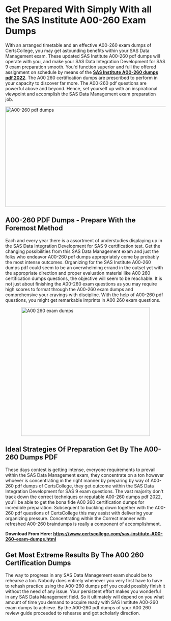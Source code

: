 <h1><strong>Get Prepared With Simply With all the SAS Institute A00-260 Exam Dumps&nbsp;</strong></h1>
<p><span style="font-weight: 400;">With an arranged timetable and an effective  A00-260 exam dumps of CertsCollege, you may get astounding benefits within your SAS Data Management exam. These updated SAS Institute A00-260 pdf dumps will operate with you, and make your SAS Data Integration Development for SAS 9 exam preparation smooth. You'd function superior and full the offered assignment on schedule by means of the <strong><a href="https://www.certscollege.com/sas-institute-A00-260-exam-dumps.html">SAS Institute A00-260 dumps pdf 2022</a></strong>. The A00 260 certification dumps are prescribed to perform in your capacity to discover far more. The  A00-260 pdf questions are powerful above and beyond. Hence, set yourself up with an inspirational viewpoint and accomplish the SAS Data Management exam preparation job.&nbsp;</span></p>
<p><span style="font-weight: 400;"><img style="display: block; margin-left: auto; margin-right: auto;" src="https://i.ibb.co/CPDK3ps/Yellow-and-Blue-Initiative-Blog-Banner.png" alt="A00-260 pdf dumps" width="559" height="315" /></span></p>
<h2><strong>A00-260 PDF Dumps - Prepare With the Foremost Method</strong></h2>
<p><span style="font-weight: 400;">Each and every year there is a assortment of understudies displaying up in the SAS Data Integration Development for SAS 9 certification test. Get the changing possibilities from this SAS Data Management exam and just the folks who endeavor A00-260 pdf dumps appropriately come by probably the most intense outcomes. Organizing for the SAS Institute A00-260 dumps pdf could seem to be an overwhelming errand in the outset yet with the appropriate direction and proper evaluation material like A00 260 certification dumps questions, the objective will seem to be reachable. It is not just about finishing the A00-260 exam questions as you may require high scores to format through the A00-260 exam dumps and comprehensive your cravings with discipline. With the help of A00-260 pdf questions, you might get remarkable imprints in A00 260 exam questions.</span></p>
<p><span style="font-weight: 400;"><a href="https://tinyurl.com/y6kmmkvn"><img style="display: block; margin-left: auto; margin-right: auto;" src="https://i.ibb.co/9tMrhdY/Teacher-Appreciation-Invitation.png" alt="A00 260 exam dumps " width="404" height="404" /></a></span></p>
<h2><strong>Ideal Strategies Of Preparation Get By The A00-260 Dumps PDF</strong></h2>
<p><span style="font-weight: 400;">These days contest is getting intense, everyone requirements to prevail within the SAS Data Management exam, they concentrate on a ton however whoever is concentrating in the right manner by preparing by way of A00-260 pdf dumps of CertsCollege, they get outcome within the SAS Data Integration Development for SAS 9 exam questions. The vast majority don't track down the correct techniques or reputable A00-260 dumps pdf 2022, you'll be able to get the bona fide A00 260 certification dumps for incredible preparation. Subsequent to buckling down together with the  A00-260 pdf questions of CertsCollege this may assist with delivering your organizing pressure. Concentrating within the Correct manner with refreshed A00-260 braindumps is really a component of accomplishment.</span></p>
<p><span style="font-weight: 400;"><strong>Download From Here: <a href="https://www.certscollege.com/sas-institute-A00-260-exam-dumps.html">https://www.certscollege.com/sas-institute-A00-260-exam-dumps.html</a></strong></span></p>
<h2><strong>Get Most Extreme Results By The A00 260 Certification Dumps</strong></h2>
<p><span style="font-weight: 400;">The way to progress in any SAS Data Management exam should be to rehearse a ton. Nobody does entirely whenever you very first have to have to rehash practice using the A00-260 dumps pdf you could possibly finish it without the need of any issue. Your persistent effort makes you wonderful in any SAS Data Management field. So it ultimately will depend on you what amount of time you demand to acquire ready with SAS Institute A00-260 exam dumps to achieve. By the A00-260 pdf dumps of your A00 260 review guide proceeded to rehearse and got scholarly direction.</span></p>
